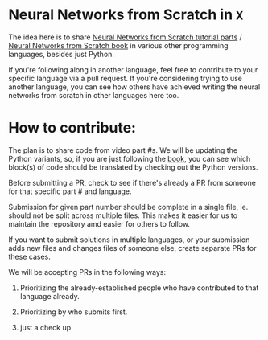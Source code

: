 # Neural Networks from Scratch in `X`

The idea here is to share [Neural Networks from Scratch tutorial parts](https://www.youtube.com/playlist?list=PLQVvvaa0QuDcjD5BAw2DxE6OF2tius3V3) / [Neural Networks from Scratch book](https://nnfs.io) in various other programming languages, besides just Python. 

If you're following along in another language, feel free to contribute to your specific language via a pull request. If you're considering trying to use another language, you can see how others have achieved writing the neural networks from scratch in other languages here too.


# How to contribute: 

The plan is to share code from video part #s. We will be updating the Python variants, so, if you are just following the [book](https://nnfs.io), you can see which block(s) of code should be translated by checking out the Python versions.

Before submitting a PR, check to see if there's already a PR from someone for that specific part # and language.

Submission for given part number should be complete in a single file, ie. should not be split across multiple files. This makes it easier for us to maintain the repository amd easier for others to follow.

If you want to submit solutions in multiple languages, or your submission adds new files and changes files of someone else, create separate PRs for these cases.

We will be accepting PRs in the following ways:

1. Prioritizing the already-established people who have contributed to that language already.
2. Prioritizing by who submits first.

3. just a check up

